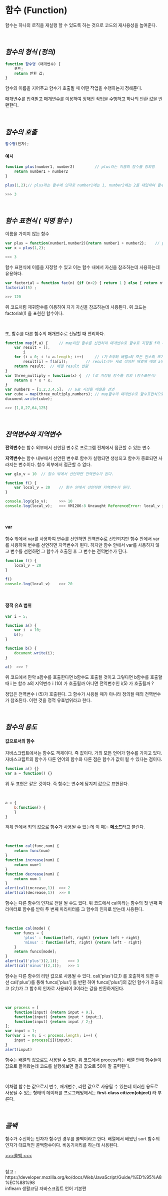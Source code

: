 # 함수 (Function)

함수는 하나의 로직을 재실행 할 수 있도록 하는 것으로 코드의 재사용성을 높여준다.

<br>



## *함수의 형식 (정의)*

```javascript
function 함수명 (매개변수) {
    코드;
    return 반환 값;
}
```

함수의 이름을 지어주고 함수가 호출될 때 어떤 작업을 수행하는지 정해준다. 

매개변수를 입력받고 매개변수를 이용하여 정해진 작업을 수행하고 하나의 반환 값을 반환한다.

<br>

## *함수의 호출*

```javascript
함수명(인자);
```



#### 예시

```javascript
function plus(number1, number2) 		// plus라는 이름의 함수를 정의함
    return number1 + number2
}

plus(1,2);// plus라는 함수에 인자로 number1에는 1, number2에는 2를 대입하여 함수를 호출함

>>> 3 
```

<br>

## *함수 표현식 ( 익명 함수 )*

이름을 가지지 않는 함수

``` javascript
var plus = function(number1,number2){return number1 + number2};    // plus 라는 변수에 number1과 number2를 더하는 함수가 정의됌.
var x = plus(1,2);

>>> 3 
```

함수 표현식에 이름을 지정할 수 있고 이는 함수 내에서 자신을 참조하는데 사용하는데 유용하다.



```javascript
var factorial = function fac(n) {if (n<2) { return 1 } else { return n*fac(n-1)}};
factorial(5) ;

>>> 120
```

위 코드처럼 재귀함수를 이용하여 자기 자신을 참조하는데 사용된다. 위 코드는 factorial(!) 을 표현한 함수이다.

<br>

또, 함수를 다른 함수의 매개변수로 전달할 때 편리하다. 

```javascript
function map(f,a) {		// map이란 함수를 선언하여 매개변수로 함수로 지정될 f와 배열 a를 받음
    var result = [],
        i
    for (i = 0; i != a.length; i++)		// i가 0부터 배열a의 모든 원소의 크기만큼 증가함
        result[i] = f(a[i]);		// result라는 새로 정의한 배열에 배열 a의 모든 원소에 함수f를 수행한 반환값을 저장
    return result;	// 배열 result 반환
}
var three_multiply = function(x) {	// f로 지정될 함수를 정의 (함수표현식)
    return x * x * x;
}
var numbers = [1,2,3,4,5];	// a로 지정될 배열을 선언
var cube = map(three_multiply,numbers);	// map함수의 매개변수로 함수표현식으로 정의된 three_multiply 함수를 사용
ducument.write(cube);

>>> [1,8,27,64,125]
```
<br>


## *전역변수와 지역변수*

**전역변수**는 함수 외부에서 선언된 변수로 프로그램 전체에서 접근할 수 있는 변수

**지역변수**는 함수 내부에서 선언된 변수로 함수가 실행되면 생성되고 함수가 종료되면 사라지는 변수이다. 함수 외부에서 접근할 수 없다.

```javascript
var glo_v = 10	// 함수 밖에서 선언하면 전역변수가 된다.

function f() {
    var local_v = 20	// 함수 안에서 선언하면 지역변수가 된다.
}

console.log(glo_v);		>>> 10
console.log(local_v);	>>> VM1286:8 Uncaught ReferenceError: local_v is not defined
```

<br>

#### var

함수 밖에서 var를 사용하여 변수를 선언하면 전역변수로 선언되지만 함수 안에서 var를 사용하여 변수를 선언하면 지역변수가 된다. 하지만 함수 안에서 var를 사용하지 않고 변수를 선언하면 그 함수가 호출된 후 그 변수는 전역변수가 된다.

```javascript
function f() {
    local_v = 20
}

f()
console.log(local_v)	>>> 20
```

<br>

#### 정적 유효 범위

``` javascript
var i = 5;

function a() {
    var i  = 10;
    b();
}

function b() {
    document.write(i);
}

a()  >>> ? 
```

위 코드에서 먄악 a함수를 호출한다면 b함수도 호출될 것이고 그렇다면 b함수를 호출할 때 i 는 함수 a의 지역변수 i (10) 가 호출될까 아니면 전역변수인 i(5) 가 호출될까 ? 

정답은 전역변수 i (5)가 호출된다. 그 함수가 사용될 때가 아니라 정의될 때의 전역변수가 참조된다. 이런 것을 정적 유효범위라고 한다. 

<br>


## *함수의 용도*

#### 값으로서의 함수

자바스크립트에서는 함수도 객체이다. 즉 값이다. 거의 모든 언어가 함수를 가지고 있다. 자바스크립트의 함수가 다른 언어의 함수와 다른 점은 함수가 값이 될 수 있다는 점이다.

```javascript
function a() {}    
var a = function() {}  
```

위 두 표현은 같은 것이다. 즉 함수는 변수에 담겨져 값으로 표현된다.

<br>

```javascript
a = {
    b:function() {
    }
}
```

객체 안에서 키의 값으로 함수가 사용될 수 있는데 이 때는 **메소드**라고 불린다.	

<br>

``` javascript
function cal(func,num) {
    return func(num)
}
function increase(num) {
    return num+1
}
function decrease(num) {
    return num-1
}
alert(cal(increase,1))	>>> 2
alert(cal(decrease,1))	>>> 0
```

함수는 다른 함수의 인자로 전달 될 수도 있다. 위 코드에서 cal이라는 함수의 첫 번째 파라미터로 함수를 받아 두 번째 파라미터를 그 함수의 인자로 받는데 사용된다.

<br>

```javascript
function cal(mode) {
    var funcs = {
        'plus' : function(left, right) {return left + right}
        'minus' : function(left, right) {return left - right}
    }
	return funcs[mode];
}
alert(cal('plus')(2,1));	>>> 3
alert(cal('minus')(2,1));	>>>	1
```

함수는 다른 함수의 리턴 값으로 사용될 수 있다. cal('plus')(2,1) 를 호출하게 되면 우선 cal('plus')를 통해 funcs['plus'] 를 반환 하여 funcs['plus']의 값인 함수가 호출되고 (2,1)가 그 함수의 인자로 사용되어 3이라는 값을 반환하게된다.

<br>

```javascript
var process = [
    function(input) {return input + 9;},
    function(input) {return input * input;},
    function(input) {return input / 2;}    
];
var input = 1;
for(var i = 0; i < process.length; i++) {
    input = process[i](input);
}
alert(input)
```

함수는 배열의 값으로도 사용될 수 있다. 위 코드에서 process라는 배열 안에 함수들이 값으로 들어왔는데 코드를 실행해보면 결과 값으로 50이 잘 출력된다. 

<br>

이처럼 함수는 값으로서 변수, 매개변수, 리턴 값으로 사용될 수 있는데 이러한 용도로 사용될 수 있는 형태의 데이터를 프로그래밍에서는 **first-class citizen(object)** 라 부른다.

<br>

## *콜백*

함수가 수신하는 인자가 함수인 경우를 콜백이라고 한다. 배열에서 배웠던 sort 함수의 인자가 대표적인 콜백함수이다. 비동기처리를 하는데 사용된다.

[\>>>콜백 <<<](https://github.com/rhdtn311/TIL/blob/main/JavaScript/06_array.md)

<br>
참고 : https://developer.mozilla.org/ko/docs/Web/JavaScript/Guide/%ED%95%A8%EC%88%98 <br>
      inflearn 생활코딩 자바스크립트 언어 기본편
